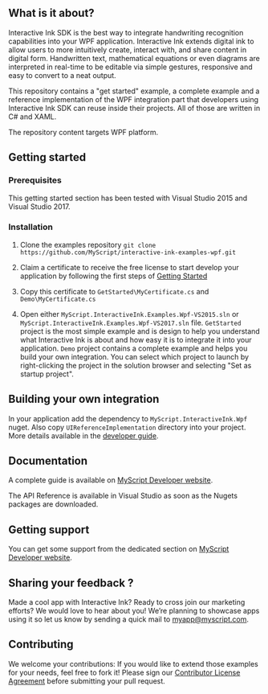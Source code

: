 ## What is it about?

Interactive Ink SDK is the best way to integrate handwriting recognition capabilities into your WPF application. Interactive Ink extends digital ink to allow users to more intuitively create, interact with, and share content in digital form. Handwritten text, mathematical equations or even diagrams are interpreted in real-time to be editable via simple gestures, responsive and easy to convert to a neat output.

This repository contains a "get started" example, a complete example and a reference implementation of the WPF integration part that developers using Interactive Ink SDK can reuse inside their projects. All of those are written in C# and XAML.

The repository content targets WPF platform.

## Getting started

### Prerequisites
This getting started section has been tested with Visual Studio 2015 and Visual Studio 2017.

### Installation

1. Clone the examples repository  `git clone https://github.com/MyScript/interactive-ink-examples-wpf.git`

2. Claim a certificate to receive the free license to start develop your application by following the first steps of [Getting Started](https://developer.myscript.com/getting-started)

3. Copy this certificate to `GetStarted\MyCertificate.cs` and `Demo\MyCertificate.cs`

4. Open either `MyScript.InteractiveInk.Examples.Wpf-VS2015.sln` or `MyScript.InteractiveInk.Examples.Wpf-VS2017.sln` file. `GetStarted` project is the most simple example and is design to help you understand what Interactive Ink is about and how easy it is to integrate it into your application. `Demo` project contains a complete example and helps you build your own integration. You can select which project to launch by right-clicking the project in the solution browser and selecting "Set as startup project".

## Building your own integration

In your application add the dependency to `MyScript.InteractiveInk.Wpf` nuget. Also copy `UIReferenceImplementation` directory into your project. More details available in the [developer guide](https://developer.myscript.com/docs/interactive-ink/1.0/windows/).

## Documentation

A complete guide is available on [MyScript Developer website](https://developer.myscript.com/docs/interactive-ink/latest/windows/).

The API Reference is available in Visual Studio as soon as the Nugets packages are downloaded.

## Getting support

You can get some support from the dedicated section on [MyScript Developer website](https://devportal.corp.myscript.com/support/).

## Sharing your feedback ?

Made a cool app with Interactive Ink? Ready to cross join our marketing efforts? We would love to hear about you!
We’re planning to showcase apps using it so let us know by sending a quick mail to [myapp@myscript.com](mailto://myapp@myscript.com).

## Contributing

We welcome your contributions:
If you would like to extend those examples for your needs, feel free to fork it!
Please sign our [Contributor License Agreement](CONTRIBUTING.md) before submitting your pull request.